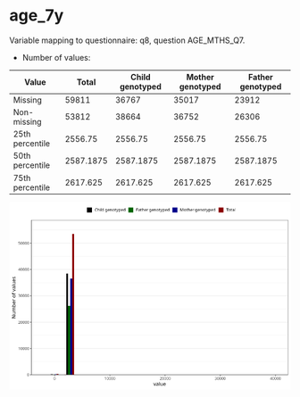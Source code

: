 # age_7y
Variable mapping to questionnaire: q8, question AGE_MTHS_Q7.
- Number of values:

| Value | Total | Child genotyped | Mother genotyped | Father genotyped |
| ----- | ----- | --------------- | ---------------- | ---------------- |
| Missing | 59811 | 36767 | 35017 | 23912 |
| Non-missing | 53812 | 38664 | 36752 | 26306 |
| 25th percentile | 2556.75 | 2556.75 | 2556.75 | 2556.75 |
| 50th percentile | 2587.1875 | 2587.1875 | 2587.1875 | 2587.1875 |
| 75th percentile | 2617.625 | 2617.625 | 2617.625 | 2617.625 |



![](age_7y_n.png)



